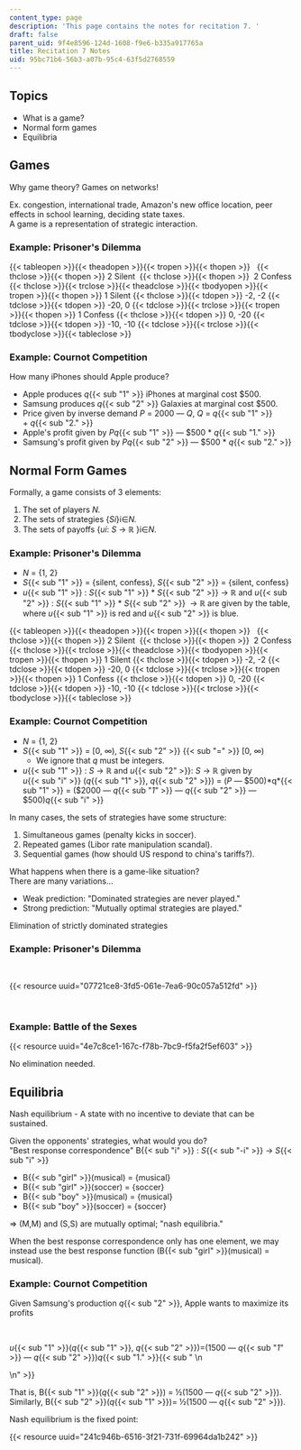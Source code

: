 ```yaml
---
content_type: page
description: 'This page contains the notes for recitation 7. '
draft: false
parent_uid: 9f4e8596-124d-1608-f9e6-b335a917765a
title: Recitation 7 Notes
uid: 95bc71b6-56b3-a07b-95c4-63f5d2768559
---
```

## Topics

- What is a game?
- Normal form games
- Equilibria

## Games

Why game theory? Games on networks!

Ex. congestion, international trade, Amazon's new office location, peer effects in school learning, deciding state taxes.         
A game is a representation of strategic interaction. 

### Example: Prisoner's Dilemma

{{< tableopen >}}{{< theadopen >}}{{< tropen >}}{{< thopen >}}
 
{{< thclose >}}{{< thopen >}}
2 Silent 
{{< thclose >}}{{< thopen >}}
 2 Confess
{{< thclose >}}{{< trclose >}}{{< theadclose >}}{{< tbodyopen >}}{{< tropen >}}{{< thopen >}}
1 Silent
{{< thclose >}}{{< tdopen >}}
\-2, -2
{{< tdclose >}}{{< tdopen >}}
\-20, 0
{{< tdclose >}}{{< trclose >}}{{< tropen >}}{{< thopen >}}
1 Confess
{{< thclose >}}{{< tdopen >}}
0, -20
{{< tdclose >}}{{< tdopen >}}
\-10, -10
{{< tdclose >}}{{< trclose >}}{{< tbodyclose >}}{{< tableclose >}}

### Example: Cournot Competition

How many iPhones should Apple produce?

- Apple produces *q*{{< sub "1" >}} iPhones at marginal cost $500.
- Samsung produces *q*{{< sub "2" >}} Galaxies at marginal cost $500.
- Price given by inverse demand *P* = 2000 — *Q*, *Q* = *q*{{< sub "1" >}} + *q*{{< sub "2." >}}
- Apple's profit given by *Pq*{{< sub "1" >}} *—* $500 \* *q*{{< sub "1." >}}
- Samsung's profit given by *Pq*{{< sub "2" >}} — $500 \* *q*{{< sub "2." >}}

## Normal Form Games

Formally, a game consists of 3 elements:

1. The set of players *N.*
2. The sets of strategies {*Si*}i∈*N.*
3. The sets of payoffs {*ui*: *S* → ℝ }i∈*N.*

### Example: Prisoner's Dilemma

- *N* = {1, 2} 
- *S*{{< sub "1" >}} = {silent, confess}, *S*{{< sub "2" >}} = {silent, confess}
- *u*{{< sub "1" >}} : *S*{{< sub "1" >}} \* *S*{{< sub "2" >}} → ℝ and *u*{{< sub "2" >}} : *S*{{< sub "1" >}} \* *S*{{< sub "2" >}}  → ℝ are given by the table, where *u*{{< sub "1" >}} is red and *u*{{< sub "2" >}} is blue.

{{< tableopen >}}{{< theadopen >}}{{< tropen >}}{{< thopen >}}
 
{{< thclose >}}{{< thopen >}}
2 Silent 
{{< thclose >}}{{< thopen >}}
 2 Confess
{{< thclose >}}{{< trclose >}}{{< theadclose >}}{{< tbodyopen >}}{{< tropen >}}{{< thopen >}}
1 Silent
{{< thclose >}}{{< tdopen >}}
\-2, -2
{{< tdclose >}}{{< tdopen >}}
\-20, 0
{{< tdclose >}}{{< trclose >}}{{< tropen >}}{{< thopen >}}
1 Confess
{{< thclose >}}{{< tdopen >}}
0, -20
{{< tdclose >}}{{< tdopen >}}
\-10, -10
{{< tdclose >}}{{< trclose >}}{{< tbodyclose >}}{{< tableclose >}}

### Example: Cournot Competition

- *N* = {1, 2}
- *S*{{< sub "1" >}} = \[0, ∞), *S*{{< sub "2" >}} {{< sub "=" >}} \[0, ∞)
    - We ignore that *q* must be integers.
- *u*{{< sub "1" >}} : *S* → ℝ and *u*{{< sub "2" >}}: *S* → ℝ given by         
    *u*{{< sub "i" >}} (*q*{{< sub "1" >}}, *q*{{< sub "2" >}}) = (*P —* $500)*q*{{< sub "1" >}} = ($2000 — *q*{{< sub "_1_" >}} — *q*{{< sub "2" >}} — $500)*q*{{< sub "i" >}}

In many cases, the sets of strategies have some structure:

1. Simultaneous games (penalty kicks in soccer).
2. Repeated games (Libor rate manipulation scandal).
3. Sequential games (how should US respond to china's tariffs?).

What happens when there is a game-like situation?          
There are many variations…

- Weak prediction: "Dominated strategies are never played."
- Strong prediction: "Mutually optimal strategies are played."

Elimination of strictly dominated strategies

### Example: Prisoner's Dilemma

 

{{< resource uuid="07721ce8-3fd5-061e-7ea6-90c057a512fd" >}}

 

### Example: Battle of the Sexes

{{< resource uuid="4e7c8ce1-167c-f78b-7bc9-f5fa2f5ef603" >}}

No elimination needed.

## Equilibria

Nash equilibrium - A state with no incentive to deviate that can be sustained.

Given the opponents' strategies, what would you do?         
"Best response correspondence" B{{< sub "i" >}} : *S*{{< sub "\-i" >}} → *S*{{< sub "i" >}}

- B{{< sub "girl" >}}(musical) = {musical}
- B{{< sub "girl" >}}(soccer) = {soccer}
- B{{< sub "boy" >}}(musical) = {musical}
- B{{< sub "boy" >}}(soccer) = {soccer}

⇒ (M,M) and (S,S) are mutually optimal; "nash equilibria."

When the best response correspondence only has one element, we may instead use the best response function (B{{< sub "girl" >}}(musical) = musical).

### Example: Cournot Competition

Given Samsung's production *q*{{< sub "2" >}}, Apple wants to maximize its profits

 

*u*{{< sub "1" >}}(*q*{{< sub "1" >}}, *q*{{< sub "2" >}})=(1500 — *q*{{< sub "_1_" >}} — *q*{{< sub "2" >}})*q*{{< sub "1." >}}{{< sub "  \n<section data-uuid="14ba4c14-e898-b3fb-eec1-ed322084c597"></section>  \n" >}}

That is, B{{< sub "1" >}}(*q*{{< sub "2" >}}) = ½(1500 — *q*{{< sub "2" >}}). Similarly, B{{< sub "2" >}}(*q*{{< sub "1" >}})= ½(1500 — *q*{{< sub "2" >}}).

Nash equilibrium is the fixed point:

{{< resource uuid="241c946b-6516-3f21-731f-69964da1b242" >}}